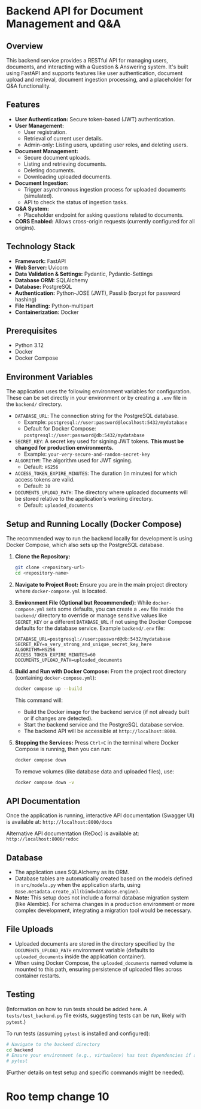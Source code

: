 # Backend API for Document Management and Q&A

## Overview

This backend service provides a RESTful API for managing users, documents, and interacting with a Question & Answering system. It's built using FastAPI and supports features like user authentication, document upload and retrieval, document ingestion processing, and a placeholder for Q&A functionality.

## Features

*   **User Authentication:** Secure token-based (JWT) authentication.
*   **User Management:**
    *   User registration.
    *   Retrieval of current user details.
    *   Admin-only: Listing users, updating user roles, and deleting users.
*   **Document Management:**
    *   Secure document uploads.
    *   Listing and retrieving documents.
    *   Deleting documents.
    *   Downloading uploaded documents.
*   **Document Ingestion:**
    *   Trigger asynchronous ingestion process for uploaded documents (simulated).
    *   API to check the status of ingestion tasks.
*   **Q&A System:**
    *   Placeholder endpoint for asking questions related to documents.
*   **CORS Enabled:** Allows cross-origin requests (currently configured for all origins).

## Technology Stack

*   **Framework:** FastAPI
*   **Web Server:** Uvicorn
*   **Data Validation & Settings:** Pydantic, Pydantic-Settings
*   **Database ORM:** SQLAlchemy
*   **Database:** PostgreSQL
*   **Authentication:** Python-JOSE (JWT), Passlib (bcrypt for password hashing)
*   **File Handling:** Python-multipart
*   **Containerization:** Docker

## Prerequisites

*   Python 3.12
*   Docker
*   Docker Compose

## Environment Variables

The application uses the following environment variables for configuration. These can be set directly in your environment or by creating a `.env` file in the `backend/` directory.

*   `DATABASE_URL`: The connection string for the PostgreSQL database.
    *   Example: `postgresql://user:password@localhost:5432/mydatabase`
    *   Default for Docker Compose: `postgresql://user:password@db:5432/mydatabase`
*   `SECRET_KEY`: A secret key used for signing JWT tokens. **This must be changed for production environments.**
    *   Example: `your-very-secure-and-random-secret-key`
*   `ALGORITHM`: The algorithm used for JWT signing.
    *   Default: `HS256`
*   `ACCESS_TOKEN_EXPIRE_MINUTES`: The duration (in minutes) for which access tokens are valid.
    *   Default: `30`
*   `DOCUMENTS_UPLOAD_PATH`: The directory where uploaded documents will be stored relative to the application's working directory.
    *   Default: `uploaded_documents`

## Setup and Running Locally (Docker Compose)

The recommended way to run the backend locally for development is using Docker Compose, which also sets up the PostgreSQL database.

1.  **Clone the Repository:**
    ```bash
    git clone <repository-url>
    cd <repository-name>
    ```

2.  **Navigate to Project Root:**
    Ensure you are in the main project directory where `docker-compose.yml` is located.

3.  **Environment File (Optional but Recommended):**
    While `docker-compose.yml` sets some defaults, you can create a `.env` file inside the `backend/` directory to override or manage sensitive values like `SECRET_KEY` or a different `DATABASE_URL` if not using the Docker Compose defaults for the database service.
    Example `backend/.env` file:
    ```env
    DATABASE_URL=postgresql://user:password@db:5432/mydatabase
    SECRET_KEY=a_very_strong_and_unique_secret_key_here
    ALGORITHM=HS256
    ACCESS_TOKEN_EXPIRE_MINUTES=60
    DOCUMENTS_UPLOAD_PATH=uploaded_documents
    ```

4.  **Build and Run with Docker Compose:**
    From the project root directory (containing `docker-compose.yml`):
    ```bash
    docker compose up --build
    ```
    This command will:
    *   Build the Docker image for the backend service (if not already built or if changes are detected).
    *   Start the backend service and the PostgreSQL database service.
    *   The backend API will be accessible at `http://localhost:8000`.

5.  **Stopping the Services:**
    Press `Ctrl+C` in the terminal where Docker Compose is running, then you can run:
    ```bash
    docker compose down
    ```
    To remove volumes (like database data and uploaded files), use:
    ```bash
    docker compose down -v
    ```

## API Documentation

Once the application is running, interactive API documentation (Swagger UI) is available at:
`http://localhost:8000/docs`

Alternative API documentation (ReDoc) is available at:
`http://localhost:8000/redoc`

## Database

*   The application uses SQLAlchemy as its ORM.
*   Database tables are automatically created based on the models defined in `src/models.py` when the application starts, using `Base.metadata.create_all(bind=database.engine)`.
*   **Note:** This setup does not include a formal database migration system (like Alembic). For schema changes in a production environment or more complex development, integrating a migration tool would be necessary.

## File Uploads

*   Uploaded documents are stored in the directory specified by the `DOCUMENTS_UPLOAD_PATH` environment variable (defaults to `uploaded_documents` inside the application container).
*   When using Docker Compose, the `uploaded_documents` named volume is mounted to this path, ensuring persistence of uploaded files across container restarts.

## Testing

(Information on how to run tests should be added here. A `tests/test_backend.py` file exists, suggesting tests can be run, likely with `pytest`.)

To run tests (assuming `pytest` is installed and configured):
```bash
# Navigate to the backend directory
cd backend
# Ensure your environment (e.g., virtualenv) has test dependencies if any
# pytest
```
(Further details on test setup and specific commands might be needed).
# Roo temp change 10